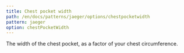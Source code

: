 ```yaml
---
title: Chest pocket width
path: /en/docs/patterns/jaeger/options/chestpocketwidth
pattern: jaeger
option: chestPocketWidth
---
```


The width of the chest pocket, as a factor of your chest circumference.